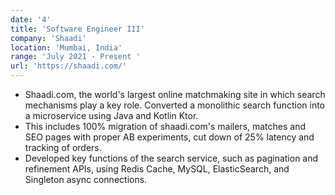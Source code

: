 ```yaml
---
date: '4'
title: 'Software Engineer III'
company: 'Shaadi'
location: 'Mumbai, India'
range: 'July 2021 - Present '
url: 'https://shaadi.com/'
---
```


- Shaadi.com, the world's largest online matchmaking site in which search mechanisms play a key role.
Converted a monolithic search function into a microservice using Java and Kotlin Ktor.
- This includes 100% migration of shaadi.com's mailers, matches and SEO pages with proper AB experiments, cut down of 25% latency and tracking of orders.
- Developed key functions of the search service, such as pagination and refinement APIs, using Redis Cache,
MySQL, ElasticSearch, and Singleton async connections.
